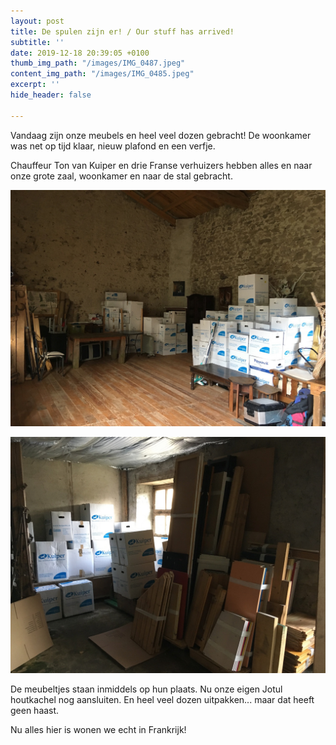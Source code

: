 ```yaml
---
layout: post
title: De spulen zijn er! / Our stuff has arrived!
subtitle: ''
date: 2019-12-18 20:39:05 +0100
thumb_img_path: "/images/IMG_0487.jpeg"
content_img_path: "/images/IMG_0485.jpeg"
excerpt: ''
hide_header: false

---
```

Vandaag zijn onze meubels en heel veel dozen gebracht! De woonkamer was net op tijd klaar, nieuw plafond en een verfje. 

Chauffeur Ton van Kuiper en drie Franse verhuizers hebben alles en naar onze grote zaal, woonkamer en naar de stal gebracht.

![](/images/IMG_0478.jpeg)

![](/images/IMG_0479.jpeg)

De meubeltjes staan inmiddels op hun plaats. Nu onze eigen Jotul houtkachel nog aansluiten. En heel veel dozen uitpakken... maar dat heeft geen haast. 

Nu alles hier is wonen we echt in Frankrijk! 